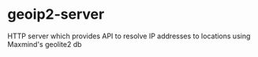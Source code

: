 # geoip2-server
HTTP server which provides API to resolve IP addresses to locations using Maxmind's geolite2 db
